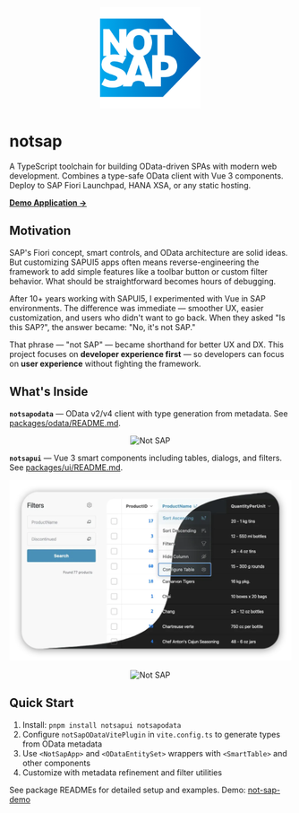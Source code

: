 <p align="center">
  <img src="https://raw.githubusercontent.com/mav-rik/not-sap/main/docs/notsap.png" alt="Not SAP" width="180" />
</p>

# notsap

A TypeScript toolchain for building OData-driven SPAs with modern web development. Combines a type-safe OData client with Vue 3 components. Deploy to SAP Fiori Launchpad, HANA XSA, or any static hosting.

**[Demo Application →](https://github.com/mav-rik/not-sap-demo)**

## Motivation

SAP's Fiori concept, smart controls, and OData architecture are solid ideas. But customizing SAPUI5 apps often means reverse-engineering the framework to add simple features like a toolbar button or custom filter behavior. What should be straightforward becomes hours of debugging.

After 10+ years working with SAPUI5, I experimented with Vue in SAP environments. The difference was immediate — smoother UX, easier customization, and users who didn't want to go back. When they asked "Is this SAP?", the answer became: "No, it's not SAP."

That phrase — "not SAP" — became shorthand for better UX and DX. This project focuses on **developer experience first** — so developers can focus on **user experience** without fighting the framework.

## What's Inside

**`notsapodata`** — OData v2/v4 client with type generation from metadata. See [packages/odata/README.md](./packages/odata/README.md).

<p align="center">
  <img src="https://raw.githubusercontent.com/mav-rik/not-sap/main/docs/odata-query.gif" alt="Not SAP"/>
</p>

**`notsapui`** — Vue 3 smart components including tables, dialogs, and filters. See [packages/ui/README.md](./packages/ui/README.md).

<p align="center">
  <img src="https://raw.githubusercontent.com/mav-rik/not-sap/main/docs/notsapui-table.webp" alt="Not SAP"/>
</p>

<p align="center">
  <img src="https://raw.githubusercontent.com/mav-rik/not-sap-demo/main/docs/table-record.gif" alt="Not SAP"/>
</p>

## Quick Start

1. Install: `pnpm install notsapui notsapodata`
2. Configure `notSapODataVitePlugin` in `vite.config.ts` to generate types from OData metadata
3. Use `<NotSapApp>` and `<ODataEntitySet>` wrappers with `<SmartTable>` and other components
4. Customize with metadata refinement and filter utilities

See package READMEs for detailed setup and examples. Demo: [not-sap-demo](https://github.com/mav-rik/not-sap-demo)
